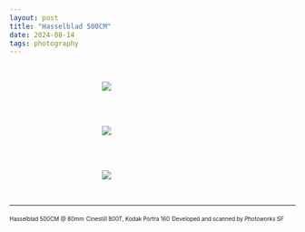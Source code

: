 ```yaml
---
layout: post
title: "Hasselblad 500CM"
date: 2024-08-14
tags: photography
---
```


<br>
<p align="center">
<img style="max-width: 1024px; margin: 0 0 0 -162px;" src="https://storage.googleapis.com/fkwang_blog_image_hosting/2024_08_14_500cm/img1.jpg">
</p>
<br>

<br>
<p align="center">
<img style="max-width: 1024px; margin: 0 0 0 -162px;" src="https://storage.googleapis.com/fkwang_blog_image_hosting/2024_08_14_500cm/img2.jpg">
</p>
<br>

<br>
<p align="center">
<img style="max-width: 1024px; margin: 0 0 0 -162px;" src="https://storage.googleapis.com/fkwang_blog_image_hosting/2024_08_14_500cm/img3.jpg">
</p>
<br>

---

<sub><sup>Hasselblad 500CM @ 80mm</sup></sub>
<sub><sup>Cinestill 800T, Kodak Portra 160</sup></sub>
<sub><sup>Developed and scanned by *Photoworks SF*</sup></sub>
